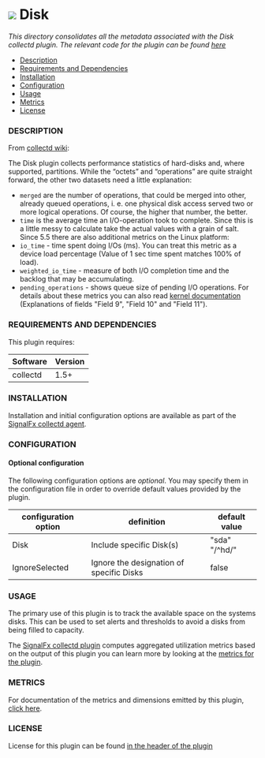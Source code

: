 # ![](https://github.com/signalfx/integrations/blob/master/collectd/img/integrations_collectd.png) Disk

_This directory consolidates all the metadata associated with the Disk collectd plugin. The relevant code for the plugin can be found [here](https://github.com/signalfx/collectd/blob/master/src/disk.c)_

- [Description](#description)
- [Requirements and Dependencies](#requirements-and-dependencies)
- [Installation](#installation)
- [Configuration](#configuration)
- [Usage](#usage)
- [Metrics](#metrics)
- [License](#license)

### DESCRIPTION

From [collectd wiki](https://collectd.org/wiki/index.php/Plugin:Disk):

The Disk plugin collects performance statistics of hard-disks and, where supported, partitions. While the “octets” and “operations” are quite straight forward, the other two datasets need a little explanation:
 * `merged` are the number of operations, that could be merged into other, already queued operations, i. e. one physical disk access served two or more logical operations. Of course, the higher that number, the better.
 * `time` is the average time an I/O-operation took to complete. Since this is a little messy to calculate take the actual values with a grain of salt.
Since 5.5 there are also additional metrics on the Linux platform:
 * `io_time` - time spent doing I/Os (ms). You can treat this metric as a device load percentage (Value of 1 sec time spent matches 100% of load).
 * `weighted_io_time` - measure of both I/O completion time and the backlog that may be accumulating.
 * `pending_operations` - shows queue size of pending I/O operations.
For details about these metrics you can also read [kernel documentation](https://www.kernel.org/doc/Documentation/iostats.txt) (Explanations of fields "Field 9", "Field 10" and "Field 11").

### REQUIREMENTS AND DEPENDENCIES

This plugin requires:

| Software  | Version        |
|-----------|----------------|
| collectd  | 1.5+ |

### INSTALLATION

Installation and initial configuration options are available as part of the [SignalFx collectd agent](https://github.com/signalfx/integrations/tree/master/collectd).


### CONFIGURATION

#### Optional configuration

The following configuration options are *optional*. You may specify them in the configuration file in order to override default values provided by the plugin.

| configuration option | definition | default value |
| ---------------------|------------|---------------|
| Disk | Include specific Disk(s) | "sda" "/^hd/" |
| IgnoreSelected  | Ignore the designation of specific Disks | false |

### USAGE

The primary use of this plugin is to track the available space on the systems disks. This can be used to set alerts and thresholds to avoid a disks from being filled to capacity.

The [SignalFx collectd plugin](https://github.com/signalfx/integrations/tree/master/collectd-signalfx) computes aggregated utilization metrics based on the output of this plugin you can learn more by looking at the [metrics for the plugin](https://github.com/signalfx/integrations/tree/master/collectd-signalfx/docs).

### METRICS

For documentation of the metrics and dimensions emitted by this plugin, [click here](././docs).

### LICENSE

License for this plugin can be found [in the header of the plugin](https://github.com/signalfx/collectd/blob/master/src/disk.c)
